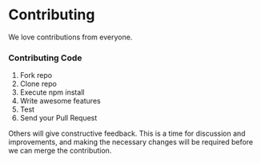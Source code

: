 # Contributing

We love contributions from everyone.

### Contributing Code
1. Fork repo
2. Clone repo
3. Execute npm install
4. Write awesome features
5. Test
6. Send your Pull Request

Others will give constructive feedback.
This is a time for discussion and improvements,
and making the necessary changes will be required before we can
merge the contribution.
